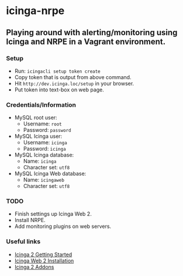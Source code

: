 # icinga-nrpe

## Playing around with alerting/monitoring using Icinga and NRPE in a Vagrant environment.

### Setup

* Run: `icingacli setup token create`
* Copy token that is output from above command.
* Hit `http://dev.icinga.loc/setup` in your browser.
* Put token into text-box on web page.

### Credentials/Information

* MySQL root user:
    * Username: `root`
    * Password: `password`
* MySQL Icinga user:
    * Username: `icinga`
    * Password: `icinga`
* MySQL Icinga database:
    * Name: `icinga`
    * Character set: `utf8`
* MySQL Icinga Web database:
    * Name: `icingaweb`
    * Character set: `utf8`

### TODO

* Finish settings up Icinga Web 2.
* Install NRPE.
* Add monitoring plugins on web servers.

### Useful links

* [Icinga 2 Getting Started](https://docs.icinga.com/icinga2/latest/doc/module/icinga2/toc#!/icinga2/latest/doc/module/icinga2/chapter/getting-started)
* [Icinga Web 2 Installation](https://github.com/Icinga/icingaweb2/blob/master/doc/02-Installation.md)
* [Icinga 2 Addons](https://docs.icinga.com/icinga2/latest/doc/module/icinga2/chapter/addons#addons)

